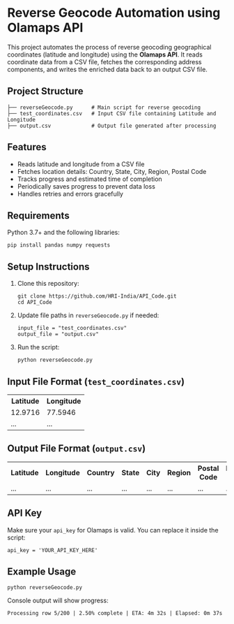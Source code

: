 <h1>Reverse Geocode Automation using Olamaps API</h1>

<p>This project automates the process of reverse geocoding geographical coordinates (latitude and longitude) using the <strong>Olamaps API</strong>. It reads coordinate data from a CSV file, fetches the corresponding address components, and writes the enriched data back to an output CSV file.</p>

<h2>Project Structure</h2>
<pre><code>├── reverseGeocode.py      # Main script for reverse geocoding
├── test_coordinates.csv   # Input CSV file containing Latitude and Longitude
├── output.csv             # Output file generated after processing
</code></pre>

<h2>Features</h2>
<ul>
  <li>Reads latitude and longitude from a CSV file</li>
  <li>Fetches location details: Country, State, City, Region, Postal Code</li>
  <li>Tracks progress and estimated time of completion</li>
  <li>Periodically saves progress to prevent data loss</li>
  <li>Handles retries and errors gracefully</li>
</ul>

<h2>Requirements</h2>
<p>Python 3.7+ and the following libraries:</p>
<pre><code>pip install pandas numpy requests</code></pre>

<h2>Setup Instructions</h2>
<ol>
  <li>Clone this repository:
    <pre><code>git clone https://github.com/HRI-India/API_Code.git
cd API_Code</code></pre>
  </li>
  <li>Update file paths in <code>reverseGeocode.py</code> if needed:
    <pre><code>input_file = "test_coordinates.csv"
output_file = "output.csv"</code></pre>
  </li>
  <li>Run the script:
    <pre><code>python reverseGeocode.py</code></pre>
  </li>
</ol>

<h2>Input File Format (<code>test_coordinates.csv</code>)</h2>
<table>
  <tr><th>Latitude</th><th>Longitude</th></tr>
  <tr><td>12.9716</td><td>77.5946</td></tr>
  <tr><td>...</td><td>...</td></tr>
</table>

<h2>Output File Format (<code>output.csv</code>)</h2>
<table>
  <tr>
    <th>Latitude</th>
    <th>Longitude</th>
    <th>Country</th>
    <th>State</th>
    <th>City</th>
    <th>Region</th>
    <th>Postal Code</th>
    <th>Formatted Address</th>
  </tr>
  <tr>
    <td>...</td>
    <td>...</td>
    <td>...</td>
    <td>...</td>
    <td>...</td>
    <td>...</td>
    <td>...</td>
    <td>...</td>
  </tr>
</table>

<h2>API Key</h2>
<p>Make sure your <code>api_key</code> for Olamaps is valid. You can replace it inside the script:</p>
<pre><code>api_key = 'YOUR_API_KEY_HERE'</code></pre>

<h2>Example Usage</h2>
<pre><code>python reverseGeocode.py</code></pre>
<p>Console output will show progress:</p>
<pre><code>Processing row 5/200 | 2.50% complete | ETA: 4m 32s | Elapsed: 0m 37s</code></pre>